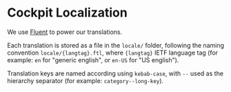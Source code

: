 # Cockpit Localization

We use [Fluent](https://projectfluent.org/) to power our translations.

Each translation is stored as a file in the `locale/` folder, following the naming convention `locale/{langtag}.ftl`, where
`{langtag}` IETF language tag (for example: `en` for "generic english", or `en-US` for "US english").

Translation keys are named according using `kebab-case`, with `--` used as the hierarchy separator (for example:
`category--long-key`).
